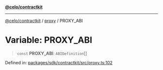 [**@celo/contractkit**](../../README.md)

***

[@celo/contractkit](../../modules.md) / [proxy](../README.md) / PROXY\_ABI

# Variable: PROXY\_ABI

> `const` **PROXY\_ABI**: `ABIDefinition`[]

Defined in: [packages/sdk/contractkit/src/proxy.ts:102](https://github.com/celo-org/developer-tooling/blob/master/packages/sdk/contractkit/src/proxy.ts#L102)
